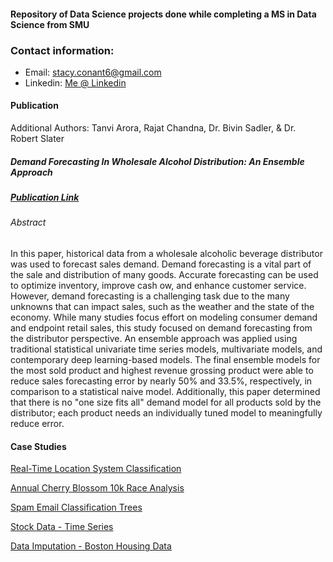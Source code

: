 #### Repository of Data Science projects done while completing a MS in Data Science from SMU
### Contact information:
- Email: stacy.conant6@gmail.com
- Linkedin: [Me @ Linkedin](https://www.linkedin.com/in/stacy-hartgraves-conant/)


#### Publication
Additional Authors: Tanvi Arora, Rajat Chandna, Dr. Bivin Sadler, & Dr. Robert Slater
##### Demand Forecasting In Wholesale Alcohol Distribution: An Ensemble Approach
##### [Publication Link](https://scholar.smu.edu/datasciencereview/vol3/iss1/7/)
###### Abstract
In this paper, historical data from a wholesale alcoholic beverage distributor was used to forecast sales demand. Demand forecasting is a vital part of the sale and distribution of many goods. Accurate forecasting can be used to optimize inventory, improve cash ow, and enhance customer service. However, demand forecasting is a challenging task due to the many unknowns that can impact sales, such as the weather and the state of the economy. While many studies focus effort on modeling consumer demand and endpoint retail sales, this study focused on demand forecasting from the distributor perspective. An ensemble approach was applied using traditional statistical univariate time series models, multivariate models, and contemporary deep learning-based models. The final ensemble models for the most sold product and highest revenue grossing product were able to reduce sales forecasting error by nearly 50% and 33.5%, respectively, in comparison to a statistical naive model. Additionally, this paper determined that there is no "one size fits all" demand model for all products sold by the distributor; each product needs an individually tuned model to meaningfully reduce error.

#### Case Studies
[Real-Time Location System Classification](https://stacyhart99.github.io/Data-Science-Case-Studies/RLTS%20Analysis.html)

[Annual Cherry Blossom 10k Race Analysis](https://stacyhart99.github.io/Data-Science-Case-Studies/Cherry%20Blossom%20Race%20Analysis.html)

[Spam Email Classification Trees](https://stacyhart99.github.io/Data-Science-Case-Studies/Spam%20Email%20Classification.html)

[Stock Data - Time Series](https://stacyhart99.github.io/Data-Science-Case-Studies/Time%20Series.html)

[Data Imputation - Boston Housing Data](https://stacyhart99.github.io/Data-Science-Case-Studies/Boston%20Housing%20Data.html)
